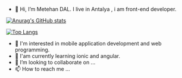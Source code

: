 - 👋 Hi, I’m Metehan DAL. I live in Antalya , i am front-end developer.

[![Anurag's GitHub stats](https://github-readme-stats.vercel.app/api?username=metehandal)](https://github.com/metehandal)

[![Top Langs](https://github-readme-stats.vercel.app/api/top-langs/?username=metehandal&layout=compact)](https://github.com/metehandal)

- 👀 I'm interested in mobile application development and web programming.
- 🌱 I'am currently learning ionic and angular.
- 💞️ I’m looking to collaborate on ...
- 📫 How to reach me ...

<!---
metehandal/metehandal is a ✨ special ✨ repository because its `README.md` (this file) appears on your GitHub profile.
You can click the Preview link to take a look at your changes.
--->
